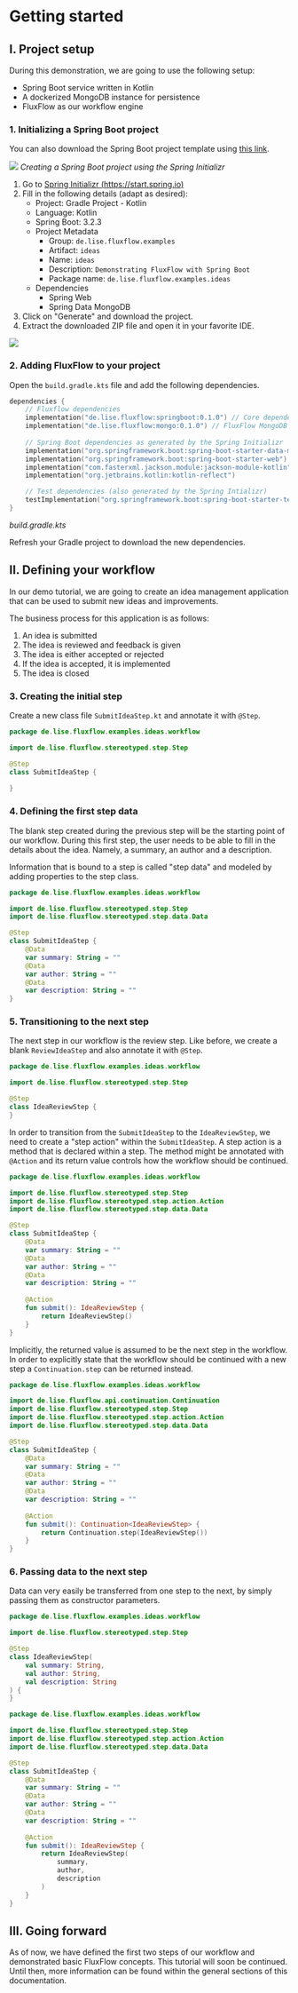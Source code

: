 # Getting started

## I. Project setup
During this demonstration, we are going to use the following setup:
- Spring Boot service written in Kotlin
- A dockerized MongoDB instance for persistence
- FluxFlow as our workflow engine

### 1. Initializing a Spring Boot project
You can also download the Spring Boot project template using [this link](https://start.spring.io/#!type=gradle-project-kotlin&language=kotlin&platformVersion=3.2.3&packaging=jar&jvmVersion=17&groupId=de.lise.fluxflow.examples&artifactId=ideas&name=ideas&description=Demonstrating%20FluxFlow%20with%20Spring%20Boot&packageName=de.lise.fluxflow.examples.ideas&dependencies=web,data-mongodb). 

![](./initializr.png)
*Creating a Spring Boot project using the Spring Initializr*

1. Go to [Spring Initializr (https://start.spring.io)](https://start.spring.io/)
2. Fill in the following details (adapt as desired):
   - Project: Gradle Project - Kotlin
   - Language: Kotlin
   - Spring Boot: 3.2.3
   - Project Metadata
     - Group: `de.lise.fluxflow.examples`
     - Artifact: `ideas`
     - Name: `ideas`
     - Description: `Demonstrating FluxFlow with Spring Boot`
     - Package name: `de.lise.fluxflow.examples.ideas`
   - Dependencies
     - Spring Web
     - Spring Data MongoDB
3. Click on "Generate" and download the project.
4. Extract the downloaded ZIP file and open it in your favorite IDE.

![](./ide_fresh.png)

### 2. Adding FluxFlow to your project
Open the `build.gradle.kts` file and add the following dependencies.

```kotlin
dependencies {
    // Fluxflow dependencies
    implementation("de.lise.fluxflow:springboot:0.1.0") // Core dependency
    implementation("de.lise.fluxflow:mongo:0.1.0") // FluxFlow MongoDB persistence support
    
    // Spring Boot dependencies as generated by the Spring Initializr
    implementation("org.springframework.boot:spring-boot-starter-data-mongodb")
    implementation("org.springframework.boot:spring-boot-starter-web")
    implementation("com.fasterxml.jackson.module:jackson-module-kotlin")
    implementation("org.jetbrains.kotlin:kotlin-reflect")

    // Test dependencies (also generated by the Spring Intializr)
    testImplementation("org.springframework.boot:spring-boot-starter-test")
}
```
*build.gradle.kts*

Refresh your Gradle project to download the new dependencies.

## II. Defining your workflow
In our demo tutorial,
we are going to create an idea management application that can be used to submit new ideas and improvements.

The business process for this application is as follows:

1. An idea is submitted
2. The idea is reviewed and feedback is given
3. The idea is either accepted or rejected
4. If the idea is accepted, it is implemented
5. The idea is closed

### 3. Creating the initial step
Create a new class file `SubmitIdeaStep.kt` and annotate it with `@Step`.

```kotlin
package de.lise.fluxflow.examples.ideas.workflow

import de.lise.fluxflow.stereotyped.step.Step

@Step
class SubmitIdeaStep {
    
}
```

### 4. Defining the first step data
The blank step created during the previous step will be the starting point of our workflow.
During this first step, the user needs to be able to fill in the details about the idea.
Namely, a summary, an author and a description.

Information that is bound to a step is called "step data" and modeled by adding properties to the step class.

```kotlin
package de.lise.fluxflow.examples.ideas.workflow

import de.lise.fluxflow.stereotyped.step.Step
import de.lise.fluxflow.stereotyped.step.data.Data

@Step
class SubmitIdeaStep {
    @Data
    var summary: String = ""
    @Data
    var author: String = ""
    @Data
    var description: String = ""
}
```

### 5. Transitioning to the next step
The next step in our workflow is the review step.
Like before, we create a blank `ReviewIdeaStep` and also annotate it with `@Step`.

```kotlin
package de.lise.fluxflow.examples.ideas.workflow

import de.lise.fluxflow.stereotyped.step.Step

@Step
class IdeaReviewStep {
}
```

In order to transition from the `SubmitIdeaStep` to the `IdeaReviewStep`, we need to create a "step action" within the `SubmitIdeaStep`.
A step action is a method that is declared within a step.
The method might be annotated with `@Action` and its return value controls how the workflow should be continued.

```kotlin
package de.lise.fluxflow.examples.ideas.workflow

import de.lise.fluxflow.stereotyped.step.Step
import de.lise.fluxflow.stereotyped.step.action.Action
import de.lise.fluxflow.stereotyped.step.data.Data

@Step
class SubmitIdeaStep {
    @Data
    var summary: String = ""
    @Data
    var author: String = ""
    @Data
    var description: String = ""
    
    @Action
    fun submit(): IdeaReviewStep {
        return IdeaReviewStep()
    }
}
```

Implicitly, the returned value is assumed to be the next step in the workflow.
In order to explicitly state
that the workflow should be continued with a new step a `Continuation.step` can be returned instead.

```kotlin
package de.lise.fluxflow.examples.ideas.workflow

import de.lise.fluxflow.api.continuation.Continuation
import de.lise.fluxflow.stereotyped.step.Step
import de.lise.fluxflow.stereotyped.step.action.Action
import de.lise.fluxflow.stereotyped.step.data.Data

@Step
class SubmitIdeaStep {
    @Data
    var summary: String = ""
    @Data
    var author: String = ""
    @Data
    var description: String = ""
    
    @Action
    fun submit(): Continuation<IdeaReviewStep> {
        return Continuation.step(IdeaReviewStep())
    }
}
```

### 6. Passing data to the next step
Data can very easily be transferred from one step to the next, by simply passing them as constructor parameters.

```kotlin
package de.lise.fluxflow.examples.ideas.workflow

import de.lise.fluxflow.stereotyped.step.Step

@Step
class IdeaReviewStep(
    val summary: String,
    val author: String,
    val description: String
) {
}
```

```kotlin
package de.lise.fluxflow.examples.ideas.workflow

import de.lise.fluxflow.stereotyped.step.Step
import de.lise.fluxflow.stereotyped.step.action.Action
import de.lise.fluxflow.stereotyped.step.data.Data

@Step
class SubmitIdeaStep {
    @Data
    var summary: String = ""
    @Data
    var author: String = ""
    @Data
    var description: String = ""
    
    @Action
    fun submit(): IdeaReviewStep {
        return IdeaReviewStep(
            summary,
            author,
            description
        )
    }
}
```

## III. Going forward
As of now, we have defined the first two steps of our workflow and demonstrated basic FluxFlow concepts.
This tutorial will soon be continued.
Until then, more information can be found within the general sections of this documentation.
